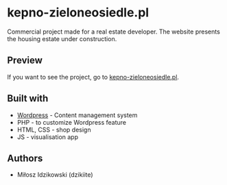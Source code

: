 # kepno-zieloneosiedle.pl

Commercial project made for a real estate developer. The website presents the housing estate under construction.

## Preview 

If you want to see the project, go to [kepno-zieloneosiedle.pl](https://kepno-zieloneosiedle.pl "Zielone Osiedle - nowoczesne osiedle w centrum miasta!").

## Built with 

* [Wordpress](https://wordpress.com "Wordpress") - Content management system
* PHP - to customize Wordpress feature
* HTML, CSS - shop design
* JS - visualisation app

## Authors 

* Miłosz Idzikowski (dzikiite)

